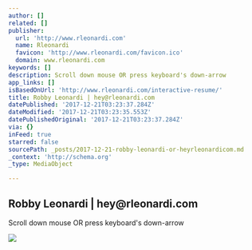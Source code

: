 ```yaml
---
author: []
related: []
publisher:
  url: 'http://www.rleonardi.com'
  name: Rleonardi
  favicon: 'http://www.rleonardi.com/favicon.ico'
  domain: www.rleonardi.com
keywords: []
description: Scroll down mouse OR press keyboard's down-arrow
app_links: []
isBasedOnUrl: 'http://www.rleonardi.com/interactive-resume/'
title: Robby Leonardi | hey@rleonardi.com
datePublished: '2017-12-21T03:23:37.284Z'
dateModified: '2017-12-21T03:23:35.553Z'
datePublishedOriginal: '2017-12-21T03:23:37.284Z'
via: {}
inFeed: true
starred: false
sourcePath: _posts/2017-12-21-robby-leonardi-or-heyrleonardicom.md
_context: 'http://schema.org'
_type: MediaObject

---
```

<article style=""><h1>Robby Leonardi | hey@rleonardi.com</h1><p>Scroll down mouse OR press keyboard's down-arrow</p><img src="http://www.rleonardi.com/interactive-resume/image/social-dribbble.png" /></article>
